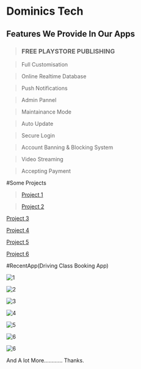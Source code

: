 # Dominics Tech

## Features We Provide In Our Apps

> ### FREE PLAYSTORE PUBLISHING

> Full Customisation

 > Online Realtime Database
 
 >Push Notifications
 
> Admin Pannel
 
 >Maintainance Mode
 
 >Auto Update
 
 >Secure Login
 
 >Account Banning & Blocking System
 
 >Video Streaming
 
 >Accepting Payment

#Some Projects
 
 >[Project 1](/07.10.2021_14.01.21_REC.mp4)
 
 >[Project 2](/New%20Project%205.mp4)
 >
 [Project 3](/New%20Project.mp4)
 
 [Project 4](/New%20Project3.mp4)
 
 [Project 5](/New%20Project4.mp4)
 
 [Project 6](/intro2.mp4)
 
 #RecentApp(Driving Class Booking App)
 
 ![1](/20211003_234052_0000.png)
 
 ![2](/20211003_234052_0002.png)
 
 ![3](/20211003_234052_0003.png)
 
 ![4](/20211013_130431_0000.jpg)
 
 ![5](/20211013_130651_0000.jpg)
 
 ![6](/3_20211013_122844_0002.png)
 
 ![6](/IMG_20211003_234246.jpg)
 
 And A lot More............
 Thanks.
 

